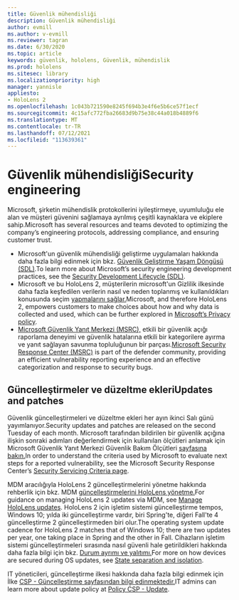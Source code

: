 ```yaml
---
title: Güvenlik mühendisliği
description: Güvenlik mühendisliği
author: evmill
ms.author: v-evmill
ms.reviewer: tagran
ms.date: 6/30/2020
ms.topic: article
keywords: güvenlik, hololens, Güvenlik, mühendislik
ms.prod: hololens
ms.sitesec: library
ms.localizationpriority: high
manager: yannisle
appliesto:
- HoloLens 2
ms.openlocfilehash: 1c043b721590e8245f694b3e4f6e5b6ce57f1ecf
ms.sourcegitcommit: 4c15afc772fba26683d9b75e38c44a018b4889f6
ms.translationtype: MT
ms.contentlocale: tr-TR
ms.lasthandoff: 07/12/2021
ms.locfileid: "113639361"
---
```

# <a name="security-engineering"></a><span data-ttu-id="6a82c-104">Güvenlik mühendisliği</span><span class="sxs-lookup"><span data-stu-id="6a82c-104">Security engineering</span></span>

<span data-ttu-id="6a82c-105">Microsoft, şirketin mühendislik protokollerini iyileştirmeye, uyumluluğu ele alan ve müşteri güvenini sağlamaya ayrılmış çeşitli kaynaklara ve ekiplere sahip.</span><span class="sxs-lookup"><span data-stu-id="6a82c-105">Microsoft has several resources and teams devoted to optimizing the company’s engineering protocols, addressing compliance, and ensuring customer trust.</span></span> 

  * <span data-ttu-id="6a82c-106">Microsoft'un güvenlik mühendisliği geliştirme uygulamaları hakkında daha fazla bilgi edinmek için bkz. [Güvenlik Geliştirme Yaşam Döngüsü (SDL)](https://www.microsoft.com/securityengineering/sdl).</span><span class="sxs-lookup"><span data-stu-id="6a82c-106">To learn more about Microsoft’s security engineering development practices, see the [Security Development Lifecycle (SDL)](https://www.microsoft.com/securityengineering/sdl).</span></span>
  * <span data-ttu-id="6a82c-107">Microsoft ve bu HoloLens 2, müşterilerin microsoft'un Gizlilik ilkesinde daha fazla keşfedilen verilerin nasıl ve neden toplanmış ve kullanıldıkları konusunda seçim [yapmalarını sağlar.](https://privacy.microsoft.com/)</span><span class="sxs-lookup"><span data-stu-id="6a82c-107">Microsoft, and therefore HoloLens 2, empowers customers to make choices about how and why data is collected and used, which can be further explored in [Microsoft’s Privacy policy](https://privacy.microsoft.com/).</span></span> 
  * <span data-ttu-id="6a82c-108">[Microsoft Güvenlik Yanıt Merkezi (MSRC),](https://www.microsoft.com/msrc) etkili bir güvenlik açığı raporlama deneyimi ve güvenlik hatalarına etkili bir kategorilere ayırma ve yanıt sağlayan savunma topluluğunun bir parçası.</span><span class="sxs-lookup"><span data-stu-id="6a82c-108">[Microsoft Security Response Center (MSRC)](https://www.microsoft.com/msrc) is part of the defender community, providing an efficient vulnerability reporting experience and an effective categorization and response to security bugs.</span></span> 

## <a name="updates-and-patches"></a><span data-ttu-id="6a82c-109">Güncelleştirmeler ve düzeltme ekleri</span><span class="sxs-lookup"><span data-stu-id="6a82c-109">Updates and patches</span></span>

<span data-ttu-id="6a82c-110">Güvenlik güncelleştirmeleri ve düzeltme ekleri her ayın ikinci Salı günü yayımlanıyor.</span><span class="sxs-lookup"><span data-stu-id="6a82c-110">Security updates and patches are released on the second Tuesday of each month.</span></span> <span data-ttu-id="6a82c-111">Microsoft tarafından bildirilen bir güvenlik açığına ilişkin sonraki adımları değerlendirmek için kullanılan ölçütleri anlamak için Microsoft Güvenlik Yanıt Merkezi Güvenlik Bakım Ölçütleri [sayfasına bakın.](https://www.microsoft.com/msrc/windows-security-servicing-criteria)</span><span class="sxs-lookup"><span data-stu-id="6a82c-111">In order to understand the criteria used by Microsoft to evaluate next steps for a reported vulnerability, see the Microsoft Security Response Center’s [Security Servicing Criteria page](https://www.microsoft.com/msrc/windows-security-servicing-criteria).</span></span> 

<span data-ttu-id="6a82c-112">MDM aracılığıyla HoloLens 2 güncelleştirmelerini yönetme hakkında rehberlik için bkz. MDM [güncelleştirmelerini HoloLens yönetme.](hololens-updates.md)</span><span class="sxs-lookup"><span data-stu-id="6a82c-112">For guidance on managing HoloLens 2 updates via MDM, see [Manage HoloLens updates](hololens-updates.md).</span></span> <span data-ttu-id="6a82c-113">HoloLens 2 için işletim sistemi güncelleştirme tempos, Windows 10; yılda iki güncelleştirme vardır, biri Spring'te, diğeri Fall'te 4 güncelleştirme 2 güncelleştirmeden biri olur.</span><span class="sxs-lookup"><span data-stu-id="6a82c-113">The operating system update cadence for HoloLens 2 matches that of Windows 10; there are two updates per year, one taking place in Spring and the other in Fall.</span></span> <span data-ttu-id="6a82c-114">Cihazların işletim sistemi güncelleştirmeleri sırasında nasıl güvenli hale getirildikleri hakkında daha fazla bilgi için bkz. [Durum ayrımı ve yalıtımı.](security-state-separation-isolation.md)</span><span class="sxs-lookup"><span data-stu-id="6a82c-114">For more on how devices are secured during OS updates, see [State separation and isolation](security-state-separation-isolation.md).</span></span> 

<span data-ttu-id="6a82c-115">IT yöneticileri, güncelleştirme ilkesi hakkında daha fazla bilgi edinmek için İlke [CSP - Güncelleştirme sayfasından bilgi edinmektedir.](/windows/client-management/mdm/policy-csp-update)</span><span class="sxs-lookup"><span data-stu-id="6a82c-115">IT admins can learn more about update policy at [Policy CSP - Update](/windows/client-management/mdm/policy-csp-update).</span></span> 
